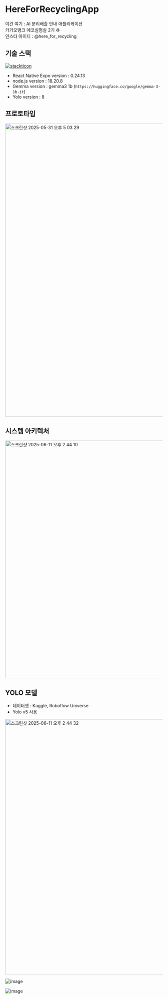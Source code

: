 # HereForRecyclingApp
이건 여기 : AI 분리배출 안내 애플리케이션 <br/>
카카오뱅크 에코실험실 2기 ♻️<br/>
인스타 아이디 : @here_for_recycling 

## 기술 스택
[![stackticon](https://firebasestorage.googleapis.com/v0/b/stackticon-81399.appspot.com/o/images%2F1748678698979?alt=media&token=bad367c5-b565-43a9-a13c-39c4d89f8117)](https://github.com/msdio/stackticon)

- React Native Expo version : 0.24.13
- node.js version : 18.20.8
- Gemma version : gemma3 1b (`https://huggingface.co/google/gemma-3-1b-it`)
- Yolo version : 8

## 프로토타입
<img width="938" alt="스크린샷 2025-05-31 오후 5 03 29" src="https://github.com/user-attachments/assets/c5a2b1cb-782f-4ed7-a5da-73e534710790" />

## 시스템 아키텍처
<img width="760" alt="스크린샷 2025-06-11 오후 2 44 10" src="https://github.com/user-attachments/assets/3ad2e7b7-4ed7-4094-88c5-3e9928cef867" />

## YOLO 모델
- 데이터셋 : Kaggle, Roboflow Universe
- Yolo v5 사용

<img width="816" alt="스크린샷 2025-06-11 오후 2 44 32" src="https://github.com/user-attachments/assets/97a99749-f253-49ae-ae57-ac04ac964791" />

![image](https://github.com/user-attachments/assets/21377a62-a1b8-41f4-bbcb-ee11804884b3)

![image](https://github.com/user-attachments/assets/fe13b4c5-cb82-4058-b0c8-606c6df48d92)
